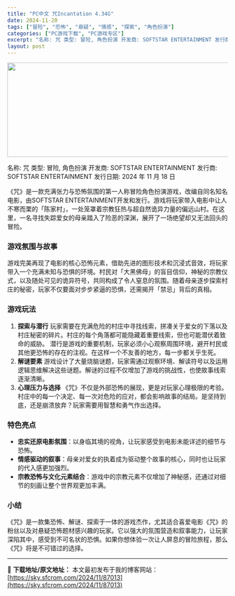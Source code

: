 ```yaml
---
title: "PC中文 咒Incantation 4.34G"
date: 2024-11-20
tags: ["冒险", "恐怖", "悬疑", "情感", "探索", "角色扮演"]
categories: ["PC游戏下载", "PC游戏专区"]
excerpt: "名称: 咒 类型: 冒险, 角色扮演 开发商: SOFTSTAR ENTERTAINMENT 发行商: SOFTSTAR ENTERTAINMENT 发行日期: 2024 年 11 月 18 日 《咒》是一款充满张力与恐怖氛围的第一人称冒险角色扮演游戏，改编自同名知名电影，由SOFTSTAR ENT&hellip;"
layout: post
---
```


<img class="aligncenter size-full wp-image-87014" src="https://sky.sfcrom.com/wp-content/uploads/2024/11/2024112000580322.webp" alt="" width="660" height="215" />

名称: 咒
类型: 冒险, 角色扮演
开发商: SOFTSTAR ENTERTAINMENT
发行商: SOFTSTAR ENTERTAINMENT
发行日期: 2024 年 11 月 18 日

《咒》是一款充满张力与恐怖氛围的第一人称冒险角色扮演游戏，改编自同名知名电影，由SOFTSTAR ENTERTAINMENT开发和发行。游戏将玩家带入电影中让人不寒而栗的「陈家村」，一处笼罩着宗教狂热与超自然诡异力量的偏远山村。在这里，一名寻找失踪爱女的母亲踏入了险恶的深渊，展开了一场绝望却又无法回头的冒险。
<h3>游戏氛围与故事</h3>
游戏完美再现了电影的核心恐怖元素，借助先进的图形技术和沉浸式音效，将玩家带入一个充满未知与恐惧的环境。村民对「大黑佛母」的盲目信仰，神秘的宗教仪式，以及随处可见的诡异符号，共同构成了令人窒息的氛围。随着母亲逐步探索村庄的秘密，玩家不仅要面对步步紧逼的恐惧，还需揭开「禁忌」背后的真相。
<h3>游戏玩法</h3>
<ol>
 	<li><strong>探索与潜行</strong>
玩家需要在充满危险的村庄中寻找线索，拼凑关于爱女的下落以及村庄秘密的碎片。村庄的每个角落都可能隐藏着重要线索，但也可能潜伏着致命的威胁。
潜行是游戏的重要机制，玩家必须小心观察周围环境，避开村民或其他更恐怖的存在的注视。在这样一个不友善的地方，每一步都关乎生死。</li>
 	<li><strong>解谜要素</strong>
游戏设计了大量烧脑谜题，玩家需通过观察环境、解读符号以及运用逻辑思维解决这些谜题。解谜的过程不仅增加了游戏的挑战性，也使故事线索逐渐清晰。</li>
 	<li><strong>心理压力与选择</strong>
《咒》不仅是外部恐怖的展现，更是对玩家心理极限的考验。村庄中的每一个决定、每一次对危险的应对，都会影响故事的结局。是坚持到底，还是崩溃放弃？玩家需要用智慧和勇气作出选择。</li>
</ol>
<h3>特色亮点</h3>
<ul>
 	<li><strong>忠实还原电影氛围</strong>：以身临其境的视角，让玩家感受到电影未能详述的细节与恐怖。</li>
 	<li><strong>情感驱动的叙事</strong>：母亲对爱女的执着成为驱动整个故事的核心，同时也让玩家的代入感更加强烈。</li>
 	<li><strong>宗教恐怖与文化元素结合</strong>：游戏中的宗教元素不仅增加了神秘感，还通过对细节的刻画让整个世界观更加丰满。</li>
</ul>
<h3>小结</h3>
《咒》是一款集恐怖、解谜、探索于一体的游戏杰作，尤其适合喜爱电影《咒》的粉丝以及对悬疑恐怖题材感兴趣的玩家。它以强大的氛围营造和叙事能力，让玩家深陷其中，感受到不可名状的恐惧。如果你想体验一次让人屏息的冒险旅程，那么《咒》将是不可错过的选择。

---
📖 **下载地址/原文地址：** 本文最初发布于我的博客网站：[https://sky.sfcrom.com/2024/11/87013](https://sky.sfcrom.com/2024/11/87013)
